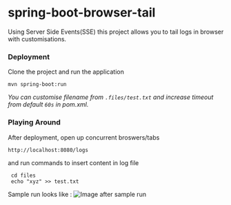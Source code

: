 # spring-boot-browser-tail
Using Server Side Events(SSE) this project allows you to tail logs in browser with customisations.


### Deployment

Clone the project and run the application
```
mvn spring-boot:run
```
*You can customise filename from `.files/test.txt` and increase timeout from default `60s` in pom.xml.*

### Playing Around

After deployment, open up concurrent broswers/tabs
```
http://localhost:8080/logs
```

and run commands to insert content in log file
```
 cd files
 echo "xyz" >> test.txt 
```

Sample run looks like : 
![Image after sample run](https://i.imgur.com/KEnxZr4.png)
